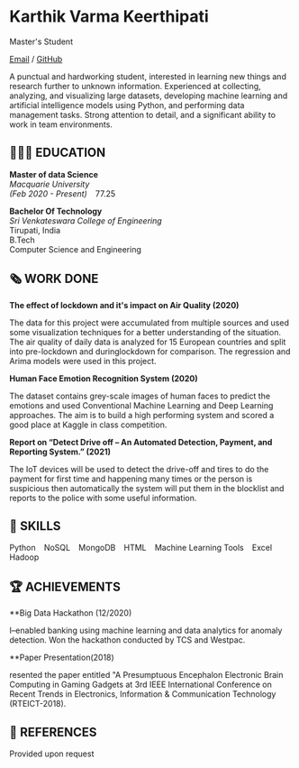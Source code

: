 # Karthik Varma Keerthipati

Master's Student

[Email](mailto:karthikvarma.keerthipati@students.mq.edu.au/) / [GitHub](https://github.com/karthikvarma1/Karthik-Resume/)

A punctual and hardworking student, interested in learning new things and research further to unknown information. Experienced at
collecting, analyzing, and visualizing large datasets, developing machine learning and artificial intelligence models using Python, and
performing data management tasks. Strong attention to detail, and a significant ability to work in team environments.

## 👩🏼‍🎓 EDUCATION

**Master of data Science** <br>
*Macquarie University* <br>
_(Feb 2020 - Present)_ &ensp; 77.25 <br>


**Bachelor Of Technology** <br>
*Sri Venkateswara College of Engineering* <br>
Tirupati, India <br>
B.Tech <br>
Computer Science and Engineering <br>

## 🗞 WORK DONE

**The effect of lockdown and it's impact on Air Quality (2020)** <br>

The data for this project were accumulated from multiple sources and used some visualization techniques for a better understanding of the situation. The air quality of daily data is analyzed for 15 European countries and split into pre-lockdown and duringlockdown for comparison. The regression and Arima models were used in this project. <br>


**Human Face Emotion Recognition System (2020)** <br>

The dataset contains grey-scale images of human faces to predict
the emotions and used Conventional Machine Learning and Deep
Learning approaches. The aim is to build a high performing system
and scored a good place at Kaggle in class competition.


**Report on “Detect Drive off – An Automated Detection, Payment, and Reporting System.” (2021)** <br>

The IoT devices will be used to detect the drive-off and tires to do the payment for first time and happening many times or the person is suspicious then automatically the system will put them in the blocklist and reports to the police with some useful information.


## 📌 SKILLS

Python &ensp; NoSQL &ensp; MongoDB &ensp; HTML &ensp; Machine Learning Tools &ensp; Excel &ensp; Hadoop <br>


## 🏆 ACHIEVEMENTS

**Big Data Hackathon (12/2020) <br>

I–enabled banking using machine learning and data analytics for anomaly detection. Won the hackathon conducted by TCS and Westpac.


**Paper Presentation(2018) <br>

resented the paper entitled "A Presumptuous Encephalon Electronic Brain Computing in Gaming Gadgets at 3rd IEEE International
Conference on Recent Trends in Electronics, Information &
Communication Technology (RTEICT-2018).


## 💬 REFERENCES

Provided upon request
